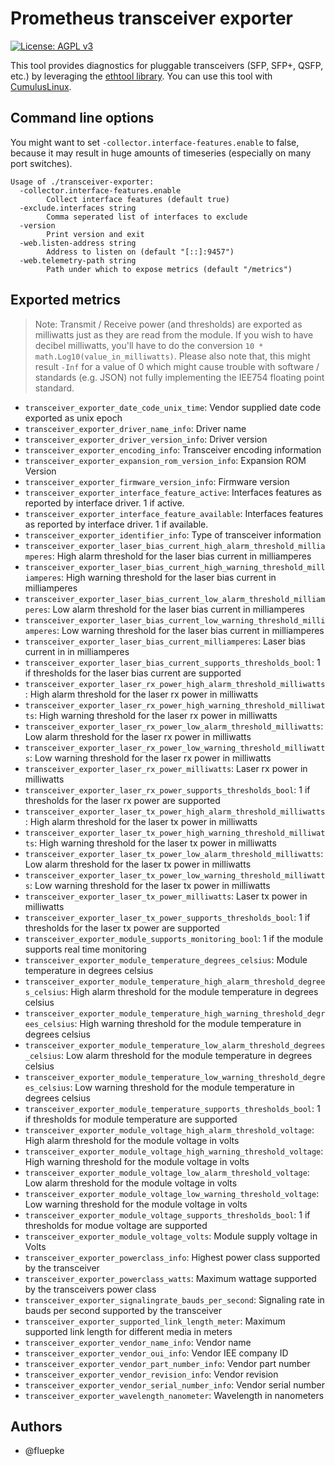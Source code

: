 # Prometheus transceiver exporter
[![License: AGPL v3](https://img.shields.io/badge/License-AGPL%20v3-blue.svg)](https://www.gnu.org/licenses/agpl-3.0)

This tool provides diagnostics for pluggable transceivers (SFP, SFP+, QSFP, etc.) by leveraging the [ethtool library](https://gitlab.com/wobcom/ethtool).
You can use this tool with [CumulusLinux](https://cumulusnetworks.com/products/cumulus-linux/).

## Command line options
You might want to set `-collector.interface-features.enable` to false, because it may result in huge amounts of timeseries (especially on many port switches).

```
Usage of ./transceiver-exporter:
  -collector.interface-features.enable
    	Collect interface features (default true)
  -exclude.interfaces string
    	Comma seperated list of interfaces to exclude
  -version
    	Print version and exit
  -web.listen-address string
    	Address to listen on (default "[::]:9457")
  -web.telemetry-path string
    	Path under which to expose metrics (default "/metrics")
```

## Exported metrics
> Note: Transmit / Receive power (and thresholds) are exported as milliwatts just as they are read from the module. If you wish to have decibel milliwatts, you'll have to do the conversion `10 * math.Log10(value_in_milliwatts)`. Please also note that, this might result `-Inf` for a value of 0 which might cause trouble with software / standards (e.g. JSON) not fully implementing the IEE754 floating point standard.

* `transceiver_exporter_date_code_unix_time`: Vendor supplied date code exported as unix epoch
* `transceiver_exporter_driver_name_info`: Driver name
* `transceiver_exporter_driver_version_info`: Driver version
* `transceiver_exporter_encoding_info`: Transceiver encoding information
* `transceiver_exporter_expansion_rom_version_info`: Expansion ROM Version
* `transceiver_exporter_firmware_version_info`: Firmware version
* `transceiver_exporter_interface_feature_active`: Interfaces features as reported by interface driver. 1 if active.
* `transceiver_exporter_interface_feature_available`: Interfaces features as reported by interface driver. 1 if available.
* `transceiver_exporter_identifier_info`: Type of transceiver information
* `transceiver_exporter_laser_bias_current_high_alarm_threshold_milliamperes`: High alarm threshold for the laser bias current in milliamperes
* `transceiver_exporter_laser_bias_current_high_warning_threshold_milliamperes`: High warning threshold for the laser bias current in milliamperes
* `transceiver_exporter_laser_bias_current_low_alarm_threshold_milliamperes`: Low alarm threshold for the laser bias current in milliamperes
* `transceiver_exporter_laser_bias_current_low_warning_threshold_milliamperes`: Low warning threshold for the laser bias current in milliamperes
* `transceiver_exporter_laser_bias_current_milliamperes`: Laser bias current in in milliamperes
* `transceiver_exporter_laser_bias_current_supports_thresholds_bool`: 1 if thresholds for the laser bias current are supported
* `transceiver_exporter_laser_rx_power_high_alarm_threshold_milliwatts`: High alarm threshold for the laser rx power in milliwatts
* `transceiver_exporter_laser_rx_power_high_warning_threshold_milliwatts`: High warning threshold for the laser rx power in milliwatts
* `transceiver_exporter_laser_rx_power_low_alarm_threshold_milliwatts`: Low alarm threshold for the laser rx power in milliwatts
* `transceiver_exporter_laser_rx_power_low_warning_threshold_milliwatts`: Low warning threshold for the laser rx power in milliwatts
* `transceiver_exporter_laser_rx_power_milliwatts`: Laser rx power in milliwatts
* `transceiver_exporter_laser_rx_power_supports_thresholds_bool`: 1 if thresholds for the laser rx power are supported
* `transceiver_exporter_laser_tx_power_high_alarm_threshold_milliwatts`: High alarm threshold for the laser tx power in milliwatts
* `transceiver_exporter_laser_tx_power_high_warning_threshold_milliwatts`: High warning threshold for the laser tx power in milliwatts
* `transceiver_exporter_laser_tx_power_low_alarm_threshold_milliwatts`: Low alarm threshold for the laser tx power in milliwatts
* `transceiver_exporter_laser_tx_power_low_warning_threshold_milliwatts`: Low warning threshold for the laser tx power in milliwatts
* `transceiver_exporter_laser_tx_power_milliwatts`: Laser tx power in milliwatts
* `transceiver_exporter_laser_tx_power_supports_thresholds_bool`: 1 if thresholds for the laser tx power are supported
* `transceiver_exporter_module_supports_monitoring_bool`: 1 if the module supports real time monitoring
* `transceiver_exporter_module_temperature_degrees_celsius`: Module temperature in degrees celsius
* `transceiver_exporter_module_temperature_high_alarm_threshold_degrees_celsius`: High alarm threshold for the module temperature in degrees celsius
* `transceiver_exporter_module_temperature_high_warning_threshold_degrees_celsius`: High warning threshold for the module temperature in degrees celsius
* `transceiver_exporter_module_temperature_low_alarm_threshold_degrees_celsius`: Low alarm threshold for the module temperature in degrees celsius
* `transceiver_exporter_module_temperature_low_warning_threshold_degrees_celsius`: Low warning threshold for the module temperature in degrees celsius
* `transceiver_exporter_module_temperature_supports_thresholds_bool`: 1 if thresholds for module temperature are supported
* `transceiver_exporter_module_voltage_high_alarm_threshold_voltage`: High alarm threshold for the module voltage in volts
* `transceiver_exporter_module_voltage_high_warning_threshold_voltage`: High warning threshold for the module voltage in volts
* `transceiver_exporter_module_voltage_low_alarm_threshold_voltage`: Low alarm threshold for the module voltage in volts
* `transceiver_exporter_module_voltage_low_warning_threshold_voltage`: Low warning threshold for the module voltage in volts
* `transceiver_exporter_module_voltage_supports_thresholds_bool`: 1 if thresholds for modue voltage are supported
* `transceiver_exporter_module_voltage_volts`: Module supply voltage in Volts
* `transceiver_exporter_powerclass_info`: Highest power class supported by the transceiver
* `transceiver_exporter_powerclass_watts`: Maximum wattage supported by the transceivers power class
* `transceiver_exporter_signalingrate_bauds_per_second`: Signaling rate in bauds per second supported by the transceiver
* `transceiver_exporter_supported_link_length_meter`: Maximum supported link length for different media in meters
* `transceiver_exporter_vendor_name_info`: Vendor name
* `transceiver_exporter_vendor_oui_info`: Vendor IEE company ID
* `transceiver_exporter_vendor_part_number_info`: Vendor part number
* `transceiver_exporter_vendor_revision_info`: Vendor revision
* `transceiver_exporter_vendor_serial_number_info`: Vendor serial number
* `transceiver_exporter_wavelength_nanometer`: Wavelength in nanometers

## Authors
* @fluepke
